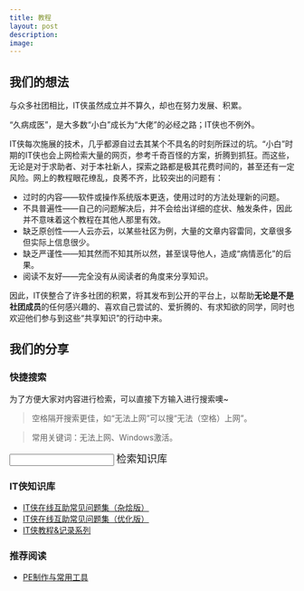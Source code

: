 ```yaml
---
title: 教程
layout: post
description: 
image:
---
```


## 我们的想法

<p>与众多社团相比，IT侠虽然成立并不算久，却也在努力发展、积累。</p>

<p>“久病成医”，是大多数“小白”成长为“大佬”的必经之路；IT侠也不例外。</p>

<p>IT侠每次施展的技术，几乎都源自过去其某个不具名的时刻所踩过的坑。“小白”时期的IT侠也会上网检索大量的网页，参考千奇百怪的方案，折腾到抓狂。而这些，无论是对于求助者、对于本社新人，探索之路都是极其花费时间的，甚至还有一定风险。网上的教程眼花缭乱，良莠不齐，比较突出的问题有：</p>

- 过时的内容——软件或操作系统版本更迭，使用过时的方法处理新的问题。
- 不具普遍性——自己的问题解决后，并不会给出详细的症状、触发条件，因此并不意味着这个教程在其他人那里有效。
- 缺乏原创性——人云亦云，以某些社区为例，大量的文章内容雷同，文章很多但实际上信息很少。
- 缺乏严谨性——知其然而不知其所以然，甚至误导他人，造成“病情恶化”的后果。
- 阅读不友好——完全没有从阅读者的角度来分享知识。

<p>因此，IT侠整合了许多社团的积累，将其发布到公开的平台上，以帮助<b>无论是不是社团成员</b>的任何感兴趣的、喜欢自己尝试的、爱折腾的、有求知欲的同学，同时也欢迎他们参与到这些“共享知识”的行动中来。</p>

## 我们的分享

### 快捷搜索

为了方便大家对内容进行检索，可以直接下方输入进行搜索噢~

> 空格隔开搜索更佳，如“无法上网”可以搜“无法（空格）上网”。

> 常用关键词：无法上网、Windows激活。

<form>
<input id="yqsearch" style="color:#272727">
<a id= "sButton" class="button small"><font size="4">检索知识库</font></a>
</form>

<script>
    //一个简单粗暴的搜索 by某个萌新 ╮(╯▽╰)╭
    function search() {
        var x, encodedx, url;
        url = "https://www.yuque.com/itxia/help/s?q="
        // 获取 id="yqsearch" 的值
        x = document.getElementById("yqsearch").value;
        if (x!=""){
            //转换url
            encodedx = encodeURI(x)
            window.open(url + encodedx);
        }
    }
    document.getElementById("sButton").onclick = search;
</script>

### IT侠知识库 

- [IT侠在线互助常见问题集（杂烩版）](https://www.yuque.com/itxia/timdoc/help_original)
- [IT侠在线互助常见问题集（优化版）](https://www.yuque.com/itxia/help)
- [IT侠教程&记录系列](https://www.yuque.com/itxia/article)

### 推荐阅读

- [PE制作与常用工具](https://www.yuque.com/itxia/help/itxia_toolkits)